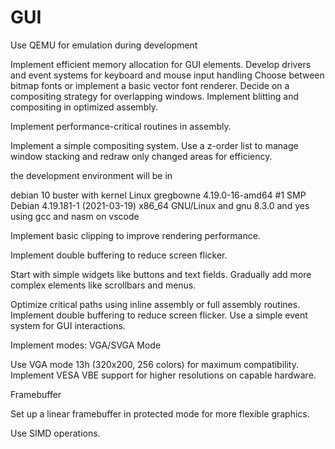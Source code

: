 # GUI

Use QEMU for emulation during development

Implement efficient memory allocation for GUI elements.
Develop drivers and event systems for keyboard and mouse input handling
Choose between bitmap fonts or implement a basic vector font renderer.
Decide on a compositing strategy for overlapping windows.
Implement blitting and compositing in optimized assembly.

Implement performance-critical routines in assembly.

Implement a simple compositing system. Use a z-order list to manage window stacking and redraw only changed areas for efficiency.

the development environment will be in

debian 10 buster with kernel Linux gregbowne 4.19.0-16-amd64 #1 SMP Debian 4.19.181-1 (2021-03-19) x86_64 GNU/Linux and gnu 8.3.0 and yes using gcc and nasm
on vscode

Implement basic clipping to improve rendering performance.

Implement double buffering to reduce screen flicker.

Start with simple widgets like buttons and text fields.
Gradually add more complex elements like scrollbars and menus.

Optimize critical paths using inline assembly or full assembly routines.
Implement double buffering to reduce screen flicker.
Use a simple event system for GUI interactions.

Implement modes:
VGA/SVGA Mode

Use VGA mode 13h (320x200, 256 colors) for maximum compatibility.
Implement VESA VBE support for higher resolutions on capable hardware.

Framebuffer

Set up a linear framebuffer in protected mode for more flexible graphics.

Use SIMD operations.
